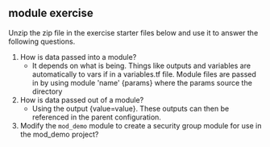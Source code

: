 ## module exercise

Unzip the zip file in the exercise starter files below and use it to answer the following questions.

1. How is data passed into a module?
	- It depends on what is being. Things like outputs and variables are automatically to vars if in a variables.tf file. Module files are passed in by using module 'name' {params} where the params source the directory 
1. How is data passed out of a module?
	- Using the output {value=value}. These outputs can then be referenced in the parent configuration.
1. Modify the `mod_demo` module to create a security group module for use in the mod_demo project?